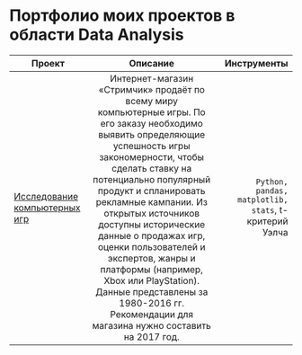 # Портфолио моих проектов в области Data Analysis

| Проект | Описание | Инструменты |
|----------------|:---------:|----------------:|
| [Исследование компьютерных игр](https://github.com/OlegDze/public/blob/main/Computer_games_analysis.ipynb) | Интернет-магазин «Стримчик» продаёт по всему миру компьютерные игры. По его заказу необходимо выявить определяющие успешность игры закономерности, чтобы сделать ставку на потенциально популярный продукт и спланировать рекламные кампании. Из открытых источников доступны исторические данные о продажах игр, оценки пользователей и экспертов, жанры и платформы (например, Xbox или PlayStation). Данные представлены за 1980-2016 гг. Рекомендации для магазина нужно составить на 2017 год. | `Python, pandas, matplotlib, stats`, t-критерий Уэлча|
